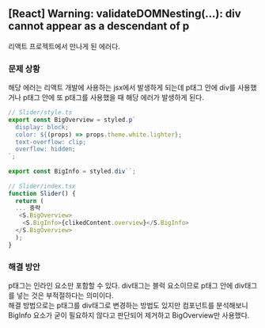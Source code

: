 ## [React] Warning: validateDOMNesting(...): div cannot appear as a descendant of p
리액트 프로젝트에서 만나게 된 에러다.
  
### 문제 상황
해당 에러는 리액트 개발에 사용하는 jsx에서 발생하게 되는데 p태그 안에 div를 사용했거나 p태그 안에 또 p태그를 사용했을 때 해당 에러가 발생하게 된다.   
```js
// Slider/style.ts
export const BigOverview = styled.p`
  display: block;
  color: ${(props) => props.theme.white.lighter};
  text-overflow: clip;
  overflow: hidden;
`;
 
export const BigInfo = styled.div``;
  
// Slider/index.tsx
function Slider() {
  return (
  ... 중략
   <S.BigOverview>
    <S.BigInfo>{clikedContent.overview}</S.BigInfo>
  </S.BigOverview>
  );
}
```  
  
### 해결 방안
p태그는 인라인 요소만 포함할 수 있다. div태그는 블럭 요소이므로 p태그 안에 div태그를 넣는 것은 부적절하다는 의미이다.    
해결 방법으로는 p태그를 div태그로 변경하는 방법도 있지만 컴포넌트를 분석해보니 BigInfo 요소가 굳이 필요하지 않다고 판단되어 제거하고 BigOverview만 사용했다.
